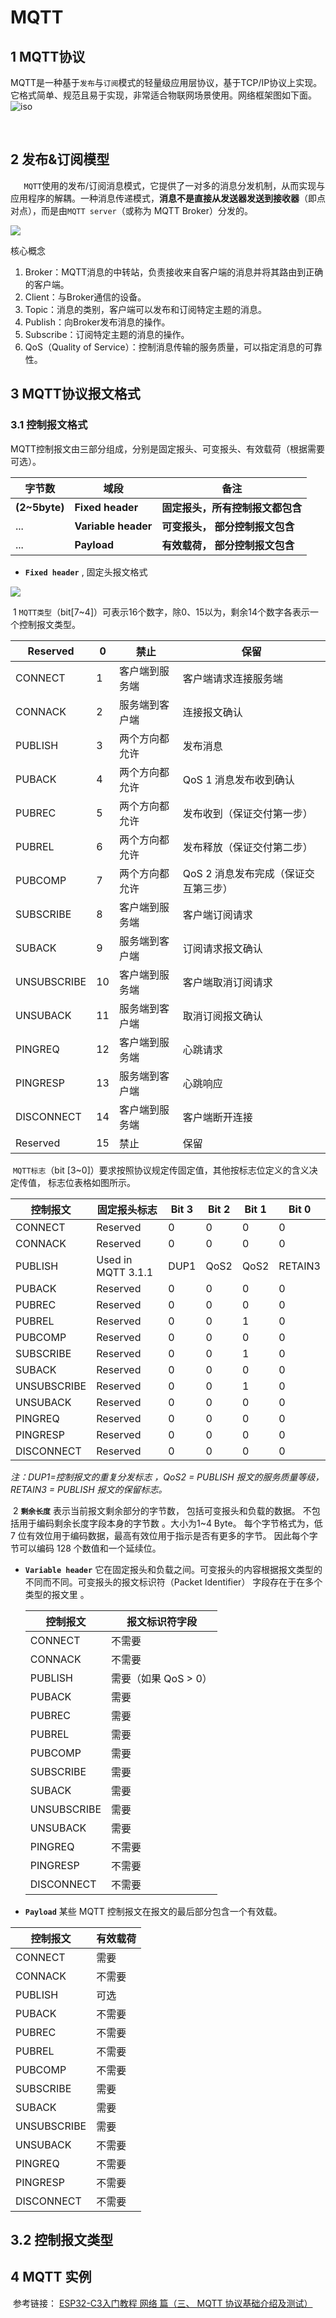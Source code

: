# MQTT



## 1 MQTT协议

​		MQTT是一种基于`发布`与`订阅`模式的轻量级应用层协议，基于TCP/IP协议上实现。它格式简单、规范且易于实现，非常适合物联网场景使用。网络框架图如下面。![iso](./image/iso.jpg)

​	

## 2 发布&订阅模型

​	`	MQTT`使用的发布/订阅消息模式，它提供了一对多的消息分发机制，从而实现与应用程序的解耦。一种消息传递模式，**消息不是直接从发送器发送到接收器**（即点对点），而是由`MQTT server`（或称为 MQTT Broker）分发的。

![](./image/pub&sub.jpg)

核心概念

1.  Broker：MQTT消息的中转站，负责接收来自客户端的消息并将其路由到正确的客户端。
2.  Client：与Broker通信的设备。
3.  Topic：消息的类别，客户端可以发布和订阅特定主题的消息。
4.  Publish：向Broker发布消息的操作。
5.  Subscribe：订阅特定主题的消息的操作。
6.  QoS（Quality of Service）：控制消息传输的服务质量，可以指定消息的可靠性。



## 3 MQTT协议报文格式

### 3.1 控制报文格式

​	MQTT控制报文由三部分组成，分别是固定报头、可变报头、有效载荷（根据需要可选）。

| 字节数        | 域段                | 备注                             |
| ------------- | ------------------- | -------------------------------- |
| **(2~5byte)** | **Fixed header**    | **固定报头，所有控制报文都包含** |
| ...           | **Variable header** | **可变报头， 部分控制报文包含**  |
| ...           | **Payload**         | **有效载荷， 部分控制报文包含**  |

-   **`Fixed header`** , 固定头报文格式

![](./image/control.jpg)

​	  1 `MQTT类型`（bit[7~4]）可表示16个数字，除0、15以为，剩余14个数字各表示一个控制报文类型。

| Reserved    | 0    | 禁止           | 保留                                 |
| ----------- | ---- | -------------- | ------------------------------------ |
| CONNECT     | 1    | 客户端到服务端 | 客户端请求连接服务端                 |
| CONNACK     | 2    | 服务端到客户端 | 连接报文确认                         |
| PUBLISH     | 3    | 两个方向都允许 | 发布消息                             |
| PUBACK      | 4    | 两个方向都允许 | QoS 1 消息发布收到确认               |
| PUBREC      | 5    | 两个方向都允许 | 发布收到（保证交付第一步）           |
| PUBREL      | 6    | 两个方向都允许 | 发布释放（保证交付第二步）           |
| PUBCOMP     | 7    | 两个方向都允许 | QoS 2 消息发布完成（保证交互第三步） |
| SUBSCRIBE   | 8    | 客户端到服务端 | 客户端订阅请求                       |
| SUBACK      | 9    | 服务端到客户端 | 订阅请求报文确认                     |
| UNSUBSCRIBE | 10   | 客户端到服务端 | 客户端取消订阅请求                   |
| UNSUBACK    | 11   | 服务端到客户端 | 取消订阅报文确认                     |
| PINGREQ     | 12   | 客户端到服务端 | 心跳请求                             |
| PINGRESP    | 13   | 服务端到客户端 | 心跳响应                             |
| DISCONNECT  | 14   | 客户端到服务端 | 客户端断开连接                       |
| Reserved    | 15   | 禁止           | 保留                                 |

​	`MQTT标志`（bit [3~0]）要求按照协议规定传固定值，其他按标志位定义的含义决定传值， 标志位表格如图所示。

| 控制报文    | 固定报头标志       | Bit 3 | Bit 2 | Bit 1 | Bit 0   |
| ----------- | ------------------ | ----- | ----- | ----- | ------- |
| CONNECT     | Reserved           | 0     | 0     | 0     | 0       |
| CONNACK     | Reserved           | 0     | 0     | 0     | 0       |
| PUBLISH     | Used in MQTT 3.1.1 | DUP1  | QoS2  | QoS2  | RETAIN3 |
| PUBACK      | Reserved           | 0     | 0     | 0     | 0       |
| PUBREC      | Reserved           | 0     | 0     | 0     | 0       |
| PUBREL      | Reserved           | 0     | 0     | 1     | 0       |
| PUBCOMP     | Reserved           | 0     | 0     | 0     | 0       |
| SUBSCRIBE   | Reserved           | 0     | 0     | 1     | 0       |
| SUBACK      | Reserved           | 0     | 0     | 0     | 0       |
| UNSUBSCRIBE | Reserved           | 0     | 0     | 1     | 0       |
| UNSUBACK    | Reserved           | 0     | 0     | 0     | 0       |
| PINGREQ     | Reserved           | 0     | 0     | 0     | 0       |
| PINGRESP    | Reserved           | 0     | 0     | 0     | 0       |
| DISCONNECT  | Reserved           | 0     | 0     | 0     | 0       |

*注：DUP1=控制报文的重复分发标志 ，QoS2 = PUBLISH 报文的服务质量等级， RETAIN3 = PUBLISH 报文的保留标志。*

​	2 **`剩余长度`**   表示当前报文剩余部分的字节数， 包括可变报头和负载的数据。 不包括用于编码剩余长度字段本身的字节数  。大小为1~4 Byte。 每个字节格式为，低 7 位有效位用于编码数据，最高有效位用于指示是否有更多的字节。 因此每个字节可以编码 128 个数值和一个延续位。

-   **`Variable header`**   它在固定报头和负载之间。可变报头的内容根据报文类型的不同而不同。可变报头的报文标识符（Packet Identifier） 字段存在于在多个类型的报文里 。

    | 控制报文    | 报文标识符字段       |
    | ----------- | -------------------- |
    | CONNECT     | 不需要               |
    | CONNACK     | 不需要               |
    | PUBLISH     | 需要（如果 QoS > 0） |
    | PUBACK      | 需要                 |
    | PUBREC      | 需要                 |
    | PUBREL      | 需要                 |
    | PUBCOMP     | 需要                 |
    | SUBSCRIBE   | 需要                 |
    | SUBACK      | 需要                 |
    | UNSUBSCRIBE | 需要                 |
    | UNSUBACK    | 需要                 |
    | PINGREQ     | 不需要               |
    | PINGRESP    | 不需要               |
    | DISCONNECT  | 不需要               |

-   **`Payload`**  某些 MQTT 控制报文在报文的最后部分包含一个有效载。

| 控制报文    | 有效载荷 |
| ----------- | -------- |
| CONNECT     | 需要     |
| CONNACK     | 不需要   |
| PUBLISH     | 可选     |
| PUBACK      | 不需要   |
| PUBREC      | 不需要   |
| PUBREL      | 不需要   |
| PUBCOMP     | 不需要   |
| SUBSCRIBE   | 需要     |
| SUBACK      | 需要     |
| UNSUBSCRIBE | 需要     |
| UNSUBACK    | 不需要   |
| PINGREQ     | 不需要   |
| PINGRESP    | 不需要   |
| DISCONNECT  | 不需要   |

## 3.2 控制报文类型



## 4 MQTT 实例

​	参考链接： [ ESP32-C3入门教程 网络 篇（三、 MQTT 协议基础介绍及测试）](https://blog.csdn.net/weixin_42328389/article/details/123049977)
